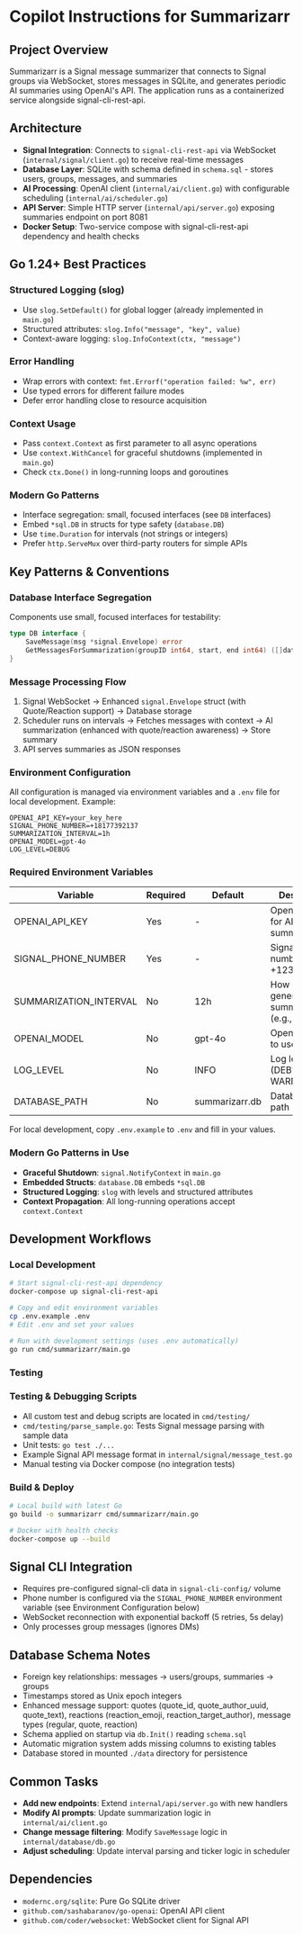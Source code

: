 # Copilot Instructions for Summarizarr

## Project Overview
Summarizarr is a Signal message summarizer that connects to Signal groups via WebSocket, stores messages in SQLite, and generates periodic AI summaries using OpenAI's API. The application runs as a containerized service alongside signal-cli-rest-api.

## Architecture
- **Signal Integration**: Connects to `signal-cli-rest-api` via WebSocket (`internal/signal/client.go`) to receive real-time messages
- **Database Layer**: SQLite with schema defined in `schema.sql` - stores users, groups, messages, and summaries
- **AI Processing**: OpenAI client (`internal/ai/client.go`) with configurable scheduling (`internal/ai/scheduler.go`)
- **API Server**: Simple HTTP server (`internal/api/server.go`) exposing summaries endpoint on port 8081
- **Docker Setup**: Two-service compose with signal-cli-rest-api dependency and health checks

## Go 1.24+ Best Practices

### Structured Logging (slog)
- Use `slog.SetDefault()` for global logger (already implemented in `main.go`)
- Structured attributes: `slog.Info("message", "key", value)`
- Context-aware logging: `slog.InfoContext(ctx, "message")`

### Error Handling
- Wrap errors with context: `fmt.Errorf("operation failed: %w", err)`
- Use typed errors for different failure modes
- Defer error handling close to resource acquisition

### Context Usage
- Pass `context.Context` as first parameter to all async operations
- Use `context.WithCancel` for graceful shutdowns (implemented in `main.go`)
- Check `ctx.Done()` in long-running loops and goroutines

### Modern Go Patterns
- Interface segregation: small, focused interfaces (see `DB` interfaces)
- Embed `*sql.DB` in structs for type safety (`database.DB`)
- Use `time.Duration` for intervals (not strings or integers)
- Prefer `http.ServeMux` over third-party routers for simple APIs

## Key Patterns & Conventions

### Database Interface Segregation
Components use small, focused interfaces for testability:
```go
type DB interface {
    SaveMessage(msg *signal.Envelope) error
    GetMessagesForSummarization(groupID int64, start, end int64) ([]database.MessageForSummary, error)
}
```

### Message Processing Flow
1. Signal WebSocket → Enhanced `signal.Envelope` struct (with Quote/Reaction support) → Database storage
2. Scheduler runs on intervals → Fetches messages with context → AI summarization (enhanced with quote/reaction awareness) → Store summary
3. API serves summaries as JSON responses

### Environment Configuration
All configuration is managed via environment variables and a `.env` file for local development. Example:

```
OPENAI_API_KEY=your_key_here
SIGNAL_PHONE_NUMBER=+18177392137
SUMMARIZATION_INTERVAL=1h
OPENAI_MODEL=gpt-4o
LOG_LEVEL=DEBUG
```

### Required Environment Variables
| Variable                | Required | Default   | Description                                      |
|-------------------------|----------|-----------|--------------------------------------------------|
| OPENAI_API_KEY          | Yes      | -         | OpenAI API key for AI summarization              |
| SIGNAL_PHONE_NUMBER     | Yes      | -         | Signal phone number (e.g., +1234567890)          |
| SUMMARIZATION_INTERVAL  | No       | 12h       | How often to generate summaries (e.g., 1h, 12h)  |
| OPENAI_MODEL            | No       | gpt-4o    | OpenAI model to use                              |
| LOG_LEVEL               | No       | INFO      | Log level (DEBUG, INFO, WARN, ERROR)             |
| DATABASE_PATH           | No       | summarizarr.db | Database file path                          |

For local development, copy `.env.example` to `.env` and fill in your values.

### Modern Go Patterns in Use
- **Graceful Shutdown**: `signal.NotifyContext` in `main.go`
- **Embedded Structs**: `database.DB` embeds `*sql.DB`
- **Structured Logging**: `slog` with levels and structured attributes
- **Context Propagation**: All long-running operations accept `context.Context`

## Development Workflows

### Local Development
```bash
# Start signal-cli-rest-api dependency
docker-compose up signal-cli-rest-api

# Copy and edit environment variables
cp .env.example .env
# Edit .env and set your values

# Run with development settings (uses .env automatically)
go run cmd/summarizarr/main.go
```

### Testing
### Testing & Debugging Scripts
- All custom test and debug scripts are located in `cmd/testing/`
- `cmd/testing/parse_sample.go`: Tests Signal message parsing with sample data
- Unit tests: `go test ./...`
- Example Signal API message format in `internal/signal/message_test.go`
- Manual testing via Docker compose (no integration tests)

### Build & Deploy
```bash
# Local build with latest Go
go build -o summarizarr cmd/summarizarr/main.go

# Docker with health checks
docker-compose up --build
```

## Signal CLI Integration
- Requires pre-configured signal-cli data in `signal-cli-config/` volume
- Phone number is configured via the `SIGNAL_PHONE_NUMBER` environment variable (see Environment Configuration below)
- WebSocket reconnection with exponential backoff (5 retries, 5s delay)
- Only processes group messages (ignores DMs)

## Database Schema Notes
- Foreign key relationships: messages → users/groups, summaries → groups
- Timestamps stored as Unix epoch integers
- Enhanced message support: quotes (quote_id, quote_author_uuid, quote_text), reactions (reaction_emoji, reaction_target_author), message types (regular, quote, reaction)
- Schema applied on startup via `db.Init()` reading `schema.sql`
- Automatic migration system adds missing columns to existing tables
- Database stored in mounted `./data` directory for persistence

## Common Tasks
- **Add new endpoints**: Extend `internal/api/server.go` with new handlers
- **Modify AI prompts**: Update summarization logic in `internal/ai/client.go`
- **Change message filtering**: Modify `SaveMessage` logic in `internal/database/db.go`
- **Adjust scheduling**: Update interval parsing and ticker logic in scheduler

## Dependencies
- `modernc.org/sqlite`: Pure Go SQLite driver
- `github.com/sashabaranov/go-openai`: OpenAI API client
- `github.com/coder/websocket`: WebSocket client for Signal API
